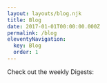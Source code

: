 ```yaml
---
layout: layouts/blog.njk
title: Blog
date: 2017-01-01T00:00:00.000Z
permalink: /blog
eleventyNavigation:
  key: Blog
  order: 1
---
```

Check out the weekly Digests: